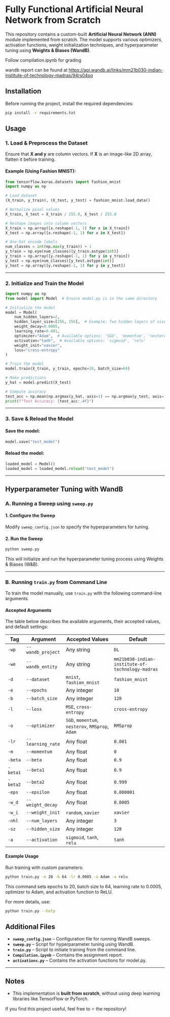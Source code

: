 # Fully Functional Artificial Neural Network from Scratch

This repository contains a custom-built **Artificial Neural Network (ANN)** module implemented from scratch. The model supports various optimizers, activation functions, weight initialization techniques, and hyperparameter tuning using **Weights & Biases (WandB)**.

Follow compilation.ipynb for grading

wandb report can be found at https://api.wandb.ai/links/mm21b030-indian-institute-of-technology-madras/94rs04sq

## Installation

Before running the project, install the required dependencies:

```bash
pip install -r requirements.txt
```

## Usage

### 1. Load & Preprocess the Dataset

Ensure that **X and y** are column vectors. If **X** is an image-like 2D array, flatten it before training.

#### Example (Using Fashion MNIST):

```python
from tensorflow.keras.datasets import fashion_mnist
import numpy as np

# Load dataset
(X_train, y_train), (X_test, y_test) = fashion_mnist.load_data()

# Normalize pixel values
X_train, X_test = X_train / 255.0, X_test / 255.0

# Reshape images into column vectors
X_train = np.array([x.reshape(-1, 1) for x in X_train])
X_test = np.array([x.reshape(-1, 1) for x in X_test])

# One-hot encode labels
num_classes = int(np.max(y_train)) + 1  
y_train = np.eye(num_classes)[y_train.astype(int)]
y_train = np.array([y.reshape(-1, 1) for y in y_train])
y_test = np.eye(num_classes)[y_test.astype(int)]
y_test = np.array([y.reshape(-1, 1) for y in y_test])
```

---

### 2. Initialize and Train the Model

```python
import numpy as np
from model import Model  # Ensure model.py is in the same directory

# Initialize the model
model = Model(
    num_hidden_layers=2,
    hidden_layer_size=[256, 256],  # Example: Two hidden layers of size 256 each
    weight_decay=0.0005,
    learning_rate=0.001,
    optimizer="Adam",  # Available options: 'SGD', 'momentum', 'nesterov', 'RMSprop'
    activation="tanh",  # Available options: 'sigmoid', 'relu'
    weight_init="xavier",
    loss="cross-entropy"
)

# Train the model
model.train(X_train, y_train, epochs=10, batch_size=64)

# Make predictions
y_hat = model.predict(X_test)

# Compute accuracy
test_acc = np.mean(np.argmax(y_hat, axis=1) == np.argmax(y_test, axis=1))
print(f"Test Accuracy: {test_acc:.4f}")
```

---

### 3. Save & Reload the Model

#### Save the model:

```python
model.save("test_model")
```

#### Reload the model:

```python
loaded_model = Model()
loaded_model = loaded_model.reload("test_model")
```

---

## Hyperparameter Tuning with WandB



### A. Running a Sweep using `sweep.py`

#### 1. Configure the Sweep
Modify `sweep_config.json` to specify the hyperparameters for tuning.

#### 2. Run the Sweep
```bash
python sweep.py
```
This will initialize and run the hyperparameter tuning process using Weights & Biases (W&B).

---

### B. Running `train.py` from Command Line

To train the model manually, use `train.py` with the following command-line arguments.

#### Accepted Arguments
The table below describes the available arguments, their accepted values, and default settings:

| Tag | Argument | Accepted Values | Default |
|------|----------|----------------|---------|
| `-wp` | `--wandb_project` | Any string | `DL` |
| `-we` | `--wandb_entity` | Any string | `mm21b030-indian-institute-of-technology-madras` |
| `-d` | `--dataset` | `mnist`, `fashion_mnist` | `fashion_mnist` |
| `-e` | `--epochs` | Any integer | `10` |
| `-b` | `--batch_size` | Any integer | `128` |
| `-l` | `--loss` | `MSE`, `cross-entropy` | `cross-entropy` |
| `-o` | `--optimizer` | `SGD`, `momentum`, `nesterov`, `RMSprop`, `Adam` | `RMSprop` |
| `-lr` | `--learning_rate` | Any float | `0.001` |
| `-m` | `--momentum` | Any float | `0` |
| `-beta` | `--beta` | Any float | `0.9` |
| `-beta1` | `--beta1` | Any float | `0.9` |
| `-beta2` | `--beta2` | Any float | `0.999` |
| `-eps` | `--epsilon` | Any float | `0.000001` |
| `-w_d` | `--weight_decay` | Any float | `0.0005` |
| `-w_i` | `--weight_init` | `random`, `xavier` | `xavier` |
| `-nhl` | `--num_layers` | Any integer | `3` |
| `-sz` | `--hidden_size` | Any integer | `128` |
| `-a` | `--activation` | `sigmoid`, `tanh`, `relu` | `tanh` |

#### Example Usage
Run training with custom parameters:
```bash
python train.py -e 20 -b 64 -lr 0.0005 -o Adam -a relu
```
This command sets epochs to 20, batch size to 64, learning rate to 0.0005, optimizer to Adam, and activation function to ReLU.

For more details, use:
```bash
python train.py --help
```


## Additional Files

- **`sweep_config.json`** – Configuration file for running WandB sweeps.
- **`sweep.py`** – Script for hyperparameter tuning using WandB.
- **`train.py`** – Script to initiate training from the command line.
- **`Compilation.ipynb`** – Contains the assignment report.
- **`activations.py`** – Contains the activation functions for model.py.


---

## Notes

- This implementation is **built from scratch**, without using deep learning libraries like TensorFlow or PyTorch.


If you find this project useful, feel free to ⭐ the repository!

